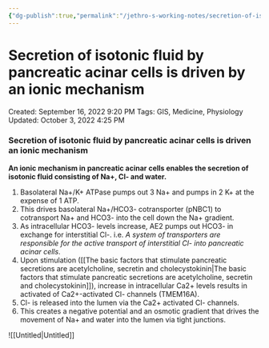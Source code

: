 ```yaml
---
{"dg-publish":true,"permalink":"/jethro-s-working-notes/secretion-of-isotonic-fluid-by-pancreatic-acinar-c/","dgPassFrontmatter":true}
---
```



# Secretion of isotonic fluid by pancreatic acinar cells is driven by an ionic mechanism

Created: September 16, 2022 9:20 PM
Tags: GIS, Medicine, Physiology
Updated: October 3, 2022 4:25 PM

### Secretion of isotonic fluid by pancreatic acinar cells is driven an ionic mechanism

**An ionic mechanism in pancreatic acinar cells enables the secretion of isotonic fluid consisting of Na+, Cl- and water.**

1. Basolateral Na+/K+ ATPase pumps out 3 Na+ and pumps in 2 K+ at the expense of 1 ATP.
2. This drives basolateral Na+/HCO3- cotransporter (pNBC1) to cotransport Na+ and HCO3- into the cell down the Na+ gradient.
3. As intracellular HCO3- levels increase, AE2 pumps out HCO3- in exchange for interstitial Cl-. i.e. *A system of transporters are responsible for the active transport of interstitial Cl- into pancreatic acinar cells*.
4. Upon stimulation ([[The basic factors that stimulate pancreatic secretions are acetylcholine, secretin and cholecystokinin\|The basic factors that stimulate pancreatic secretions are acetylcholine, secretin and cholecystokinin]]), increase in intracellular Ca2+ levels results in activated of Ca2+-activated Cl- channels (TMEM16A).
5. Cl- is released into the lumen via the Ca2+ activated Cl- channels.
6. This creates a negative potential and an osmotic gradient that drives the movement of Na+ and water into the lumen via tight junctions.

![[Untitled\|Untitled]]